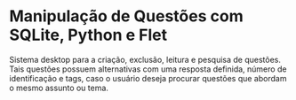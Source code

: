 # Manipulação de Questões com SQLite, Python e Flet
 Sistema desktop para a criação, exclusão, leitura e pesquisa de questões. Tais questões possuem alternativas com uma resposta definida, número de identificação e tags, caso o usuário deseja procurar questões que abordam o mesmo assunto ou tema.
